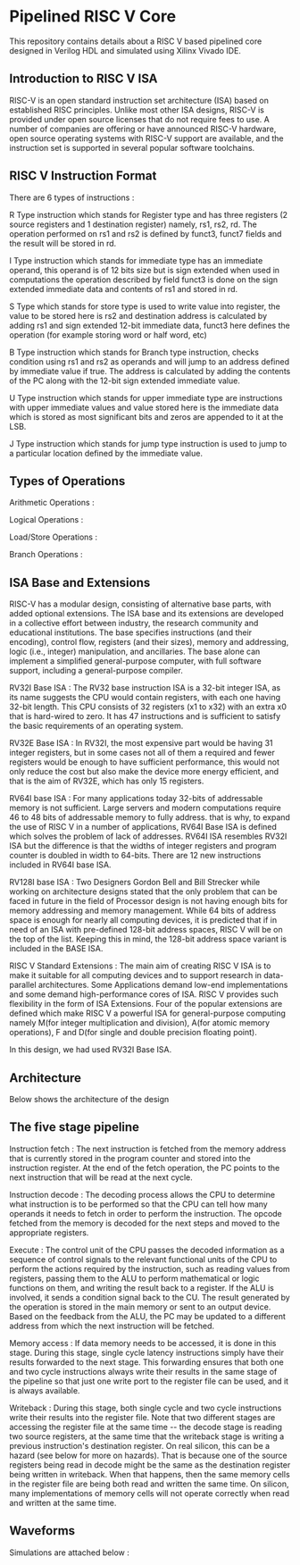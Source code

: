 
# Pipelined RISC V Core

This repository contains details about a RISC V based pipelined core designed in Verilog HDL and simulated using Xilinx Vivado IDE.
## Introduction to RISC V ISA

RISC-V is an open standard instruction set architecture (ISA) based on established RISC principles. Unlike most other ISA designs, RISC-V is provided under open source licenses that do not require fees to use. A number of companies are offering or have announced RISC-V hardware, open source operating systems with RISC-V support are available, and the instruction set is supported in several popular software toolchains.

## RISC V Instruction Format
There are 6 types of instructions : 

R Type instruction which stands for Register type and has three registers (2 source registers and 1 destination register) namely, rs1, rs2, rd. The operation performed on rs1 and rs2 is defined by funct3, funct7 fields and the result will be stored in rd.

I Type instruction which stands for immediate type has an immediate operand, this operand is of 12 bits size but is sign extended when used in computations the operation described by field funct3 is done on the sign extended immediate data and contents of rs1 and stored in rd.

S Type which stands for store type is used to write value into register, the value to be stored here is rs2 and destination address is calculated by adding rs1 and sign extended 12-bit immediate data, funct3 here defines the operation (for example storing word or half word, etc)

B Type instruction which stands for Branch type instruction, checks condition using rs1 and rs2 as operands and will jump to an address defined by immediate value if true. The address is calculated by adding the contents of the PC along with the 12-bit sign extended immediate value.

U Type instruction which stands for upper immediate type are instructions with upper immediate values and value stored here is the immediate data which is stored as most significant bits and zeros are appended to it at the LSB.

J Type instruction which stands for jump type instruction is used to jump to a particular location defined by the immediate value.
## Types of Operations 

Arithmetic Operations : 

Logical Operations : 

Load/Store Operations : 

Branch Operations : 


## ISA Base and Extensions
RISC-V has a modular design, consisting of alternative base parts, with added optional extensions. The ISA base and its extensions are developed in a collective effort between industry, the research community and educational institutions. The base specifies instructions (and their encoding), control flow, registers (and their sizes), memory and addressing, logic (i.e., integer) manipulation, and ancillaries. The base alone can implement a simplified general-purpose computer, with full software support, including a general-purpose compiler.

RV32I Base ISA : The RV32 base instruction ISA is a 32-bit integer ISA, as its name suggests the CPU would contain registers, with each one having 32-bit length. This CPU consists of 32 registers (x1 to x32) with an extra x0 that is hard-wired to zero. It has 47 instructions and is sufficient to satisfy the basic requirements of an operating system.

RV32E Base ISA : In RV32I, the most expensive part would be having 31 integer registers, but in some cases not all of them a required and fewer registers would be enough to have sufficient performance, this would not only reduce the cost but also make the device more energy efficient, and that is the aim of RV32E, which has only 15 registers.

RV64I base ISA : For many applications today 32-bits of addressable memory is not sufficient. Large servers and modern computations require 46 to 48 bits of addressable memory to fully address. that is why, to expand the use of RISC V in a number of applications, RV64I Base ISA is defined which solves the problem of lack of addresses. RV64I ISA resembles RV32I ISA but the difference is that the widths of integer registers and program counter is doubled in width to 64-bits. There are 12 new instructions included in RV64I base ISA.

RV128I base ISA : Two Designers Gordon Bell and Bill Strecker while working on architecture designs stated that the only problem that can be faced in future in the field of Processor design is not having enough bits for memory addressing and memory management. While 64 bits of address space is enough for nearly all computing devices, it is predicted that if in need of an ISA with pre-defined 128-bit address spaces, RISC V will be on the top of the list. Keeping this in mind, the 128-bit address space variant is included in the BASE ISA.

RISC V Standard Extensions : The main aim of creating RISC V ISA is to make it suitable for all computing devices and to support research in data-parallel architectures. Some Applications demand low-end implementations and some demand high-performance cores of ISA. RISC V provides such flexibility in the form of ISA Extensions. Four of the popular extensions are defined which make RISC V a powerful ISA for general-purpose computing namely M(for integer multiplication and division), A(for atomic memory operations), F and D(for single and double precision floating point).

In this design, we had used RV32I Base ISA.


## Architecture

Below shows the architecture of the design 
## The five stage pipeline

Instruction fetch : The next instruction is fetched from the memory address that is currently stored in the program counter and stored into the instruction register. At the end of the fetch operation, the PC points to the next instruction that will be read at the next cycle.

Instruction decode : The decoding process allows the CPU to determine what instruction is to be performed so that the CPU can tell how many operands it needs to fetch in order to perform the instruction. The opcode fetched from the memory is decoded for the next steps and moved to the appropriate registers.

Execute : The control unit of the CPU passes the decoded information as a sequence of control signals to the relevant functional units of the CPU to perform the actions required by the instruction, such as reading values from registers, passing them to the ALU to perform mathematical or logic functions on them, and writing the result back to a register. If the ALU is involved, it sends a condition signal back to the CU. The result generated by the operation is stored in the main memory or sent to an output device. Based on the feedback from the ALU, the PC may be updated to a different address from which the next instruction will be fetched.

Memory access : If data memory needs to be accessed, it is done in this stage. During this stage, single cycle latency instructions simply have their results forwarded to the next stage. This forwarding ensures that both one and two cycle instructions always write their results in the same stage of the pipeline so that just one write port to the register file can be used, and it is always available.

Writeback : During this stage, both single cycle and two cycle instructions write their results into the register file. Note that two different stages are accessing the register file at the same time -- the decode stage is reading two source registers, at the same time that the writeback stage is writing a previous instruction's destination register. On real silicon, this can be a hazard (see below for more on hazards). That is because one of the source registers being read in decode might be the same as the destination register being written in writeback. When that happens, then the same memory cells in the register file are being both read and written the same time. On silicon, many implementations of memory cells will not operate correctly when read and written at the same time.


## Waveforms

Simulations are attached below :
